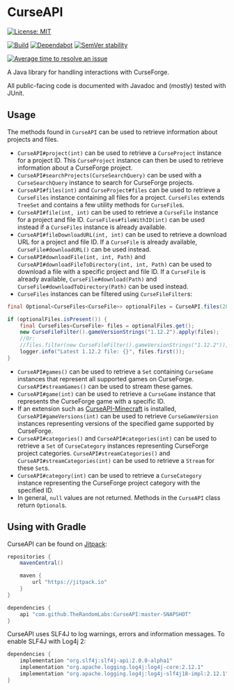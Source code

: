 # CurseAPI

[![License: MIT](https://img.shields.io/badge/License-MIT-green.svg)](https://opensource.org/licenses/MIT)

[![Build](https://jitci.com/gh/TheRandomLabs/CurseAPI/svg)](https://jitci.com/gh/TheRandomLabs/CurseAPI)
[![Dependabot](https://flat.badgen.net/dependabot/jqno/equalsverifier?icon=dependabot)](https://dependabot.com/)
[![SemVer stability](https://api.dependabot.com/badges/compatibility_score?dependency-name=nl.jqno.equalsverifier:equalsverifier&package-manager=maven&version-scheme=semver)](https://dependabot.com/compatibility-score/?dependency-name=nl.jqno.equalsverifier:equalsverifier&package-manager=maven&version-scheme=semver)

[![Average time to resolve an issue](http://isitmaintained.com/badge/resolution/TheRandomLabs/CurseAPI.svg)](http://isitmaintained.com/project/TheRandomLabs/CurseAPI "Average time to resolve an issue")

<!-- [![Maven Central](https://img.shields.io/maven-central/v/com.therandomlabs.curseapi/curseapi.svg?style=shield)](https://maven-badges.herokuapp.com/maven-central/com.therandomlabs.curseapi/curseapi/)

[comment]: # [![Javadoc](https://javadoc.io/badge/com.therandomlabs.curseapi/curseapi.svg?color=blue)](https://javadoc.io/doc/com.therandomlabs.curseapi/curseapi)-->

A Java library for handling interactions with CurseForge.

All public-facing code is documented with Javadoc and (mostly) tested with JUnit.

## Usage

The methods found in `CurseAPI` can be used to retrieve information about projects and files.

* `CurseAPI#project(int)` can be used to retrieve a `CurseProject` instance for a project ID.
This `CurseProject` instance can then be used to retrieve information about a CurseForge project.
* `CurseAPI#searchProjects(CurseSearchQuery)` can be used with a `CurseSearchQuery` instance to
search for CurseForge projects.
* `CurseAPI#files(int)` and `CurseProject#files` can be used to retrieve a `CurseFiles` instance
containing all files for a project. `CurseFiles` extends `TreeSet` and contains a few utility
methods for `CurseFile`s.
* `CurseAPI#file(int, int)` can be used to retrieve a `CurseFile` instance for a project and
file ID. `CurseFiles#fileWithID(int)` can be used instead if a `CurseFiles` instance is already
available.
* `CurseAPI#fileDownloadURL(int, int)` can be used to retrieve a download URL for a project and
file ID. If a `CurseFile` is already available, `CurseFile#downloadURL()` can be used instead.
* `CurseAPI#downloadFile(int, int, Path)` and `CurseAPI#downloadFileToDirectory(int, int, Path)` can
be used to download a file with a specific project and file ID. If a `CurseFile` is already
available, `CurseFile#download(Path)` and `CurseFile#downloadToDirectory(Path)` can be used instead.
* `CurseFiles` instances can be filtered using `CurseFileFilter`s:

```java
final Optional<CurseFiles<CurseFile>> optionalFiles = CurseAPI.files(285612);

if (optionalFiles.isPresent()) {
	final CurseFiles<CurseFile> files = optionalFiles.get();
	new CurseFileFilter().gameVersionStrings("1.12.2").apply(files);
	//Or:
	//files.filter(new CurseFileFilter().gameVersionStrings("1.12.2"));
	logger.info("Latest 1.12.2 file: {}", files.first());
}
```

* `CurseAPI#games()` can be used to retrieve a `Set` containing `CurseGame` instances that
represent all supported games on CurseForge. `CurseAPI#streamGames()` can be used to stream these
games.
* `CurseAPI#game(int)` can be used to retrieve a `CurseGame` instance that represents the CurseForge
game with a specific ID.
* If an extension such as [CurseAPI-Minecraft](https://github.com/TheRandomLabs/CurseAPI-Minecraft)
is installed, `CurseAPI#gameVersions(int)` can be used to retrieve `CurseGameVersion` instances
representing versions of the specified game supported by CurseForge.
* `CurseAPI#categories()` and `CurseAPI#categories(int)` can be used to retrieve a `Set` of
`CurseCategory` instances representing CurseForge project categories. `CurseAPI#streamCategories()`
and `CurseAPI#streamCategories(int)` can be used to retrieve a `Stream` for these `Set`s.
* `CurseAPI#category(int)` can be used to retrieve a `CurseCategory` instance representing the
CurseForge project category with the specified ID.
* In general, `null` values are not returned. Methods in the `CurseAPI` class return `Optional`s.

## Using with Gradle

CurseAPI can be found on [Jitpack](https://jitpack.io/):

```groovy
repositories {
	mavenCentral()

	maven {
		url "https://jitpack.io"
	}
}

dependencies {
	api "com.github.TheRandomLabs:CurseAPI:master-SNAPSHOT"
}
```

CurseAPI uses SLF4J to log warnings, errors and information messages. To enable SLF4J with Log4j 2:

```groovy
dependencies {
	implementation "org.slf4j:slf4j-api:2.0.0-alpha1"
	implementation "org.apache.logging.log4j:log4j-core:2.12.1"
	implementation "org.apache.logging.log4j:log4j-slf4j18-impl:2.12.1"
}
```
